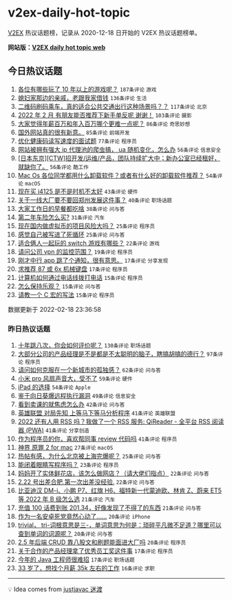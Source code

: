 # v2ex-daily-hot-topic

[V2EX](https://www.v2ex.com/) 热议话题榜，记录从 2020-12-18 日开始的 V2EX 热议话题榜单。

**网站版：[V2EX daily hot topic web](https://boojack.github.io/v2ex-daily-hot-topic-web/)**

## 今日热议话题

<!-- TODAY BEGIN -->

1. [各位有哪些玩了 10 年以上的游戏呢？](https://www.v2ex.com/t/834816) `187条评论` `游戏`
1. [媳妇家那边的亲戚，老跟我家借钱](https://www.v2ex.com/t/834774) `136条评论` `生活`
1. [二维码刷码乘车，真的适合公共交通出行这种场景吗？？](https://www.v2ex.com/t/834736) `117条评论` `北京`
1. [2022 年 2 月 有朋友能否推荐下新手单反呢 谢谢！](https://www.v2ex.com/t/834680) `103条评论` `摄影`
1. [大家觉得年薪百万和年入百万哪个更难一点呢？](https://www.v2ex.com/t/834719) `86条评论` `奇思妙想`
1. [国外网站真的很有新意。](https://www.v2ex.com/t/834703) `85条评论` `前端开发`
1. [优化健康码读写速度的面试题](https://www.v2ex.com/t/834691) `77条评论` `程序员`
1. [网站被拥有强大 ip 代理池的爬虫搞， ua 随机变化，怎么办](https://www.v2ex.com/t/834902) `56条评论` `信息安全`
1. [[日本东京][CTW]招开发/运维/产品，团队持续扩大中；新办公室已经租好，就缺你了。](https://www.v2ex.com/t/834699) `56条评论` `酷工作`
1. [Mac Os 各位同学都用什么卸载软件？或者有什么好的卸载软件推荐？](https://www.v2ex.com/t/834735) `54条评论` `macOS`
1. [现在买 j4125 是不是时机不太好](https://www.v2ex.com/t/834717) `43条评论` `硬件`
1. [关于一线大厂要不要回郑州发展这件事？](https://www.v2ex.com/t/834681) `40条评论` `职场话题`
1. [大家工作日的早餐都吃啥](https://www.v2ex.com/t/834860) `38条评论` `问与答`
1. [第二年车险怎么买?](https://www.v2ex.com/t/834683) `31条评论` `汽车`
1. [现在国内做虚拟币的项目风险大吗？](https://www.v2ex.com/t/834915) `25条评论` `程序员`
1. [感觉自己被写进了死循环](https://www.v2ex.com/t/834805) `25条评论` `问与答`
1. [适合俩人一起玩的 switch 游戏有哪些？](https://www.v2ex.com/t/834741) `22条评论` `游戏`
1. [请问公司 vpn 的监控范围？](https://www.v2ex.com/t/834944) `19条评论` `程序员`
1. [刚才中行 app 跳了个通知，很有意思。](https://www.v2ex.com/t/834824) `17条评论` `分享发现`
1. [求推荐 87 或 6x 机械键盘](https://www.v2ex.com/t/834726) `17条评论` `程序员`
1. [计算机如何通过电话线拨打电话](https://www.v2ex.com/t/834903) `15条评论` `程序员`
1. [怎么保持乐观？](https://www.v2ex.com/t/834742) `15条评论` `问与答`
1. [请教一个 C 宏的写法](https://www.v2ex.com/t/834690) `15条评论` `程序员`

数据更新于 2022-02-18 23:36:58

<!-- TODAY END -->

### 昨日热议话题

<!-- YESTERDAY BEGIN -->

1. [十年跳八次，你会如何评价呢？](https://www.v2ex.com/t/834420) `130条评论` `职场话题`
1. [大部分公司的产品经理是不是都是不太聪明的脑子，瞎搞胡搞的德行？](https://www.v2ex.com/t/834415) `97条评论` `程序员`
1. [请问如何克服在一个新城市的孤独感？](https://www.v2ex.com/t/834506) `62条评论` `问与答`
1. [小米 pro 风扇声音大，受不了](https://www.v2ex.com/t/834395) `59条评论` `硬件`
1. [iPad 的选择](https://www.v2ex.com/t/834394) `54条评论` `Apple`
1. [鉴于向日葵爆远程执行漏洞](https://www.v2ex.com/t/834432) `49条评论` `信息安全`
1. [看到卖课的就焦虑怎么办](https://www.v2ex.com/t/834424) `42条评论` `问与答`
1. [英雄联盟 对局先知 上等马下等马分析程序](https://www.v2ex.com/t/834408) `41条评论` `英雄联盟`
1. [2022 还有人用 RSS 吗？我做了一个 RSS 服务: QiReader - 全平台 RSS 阅读器 (PWA)](https://www.v2ex.com/t/834418) `41条评论` `分享创造`
1. [作为程序员的你，喜欢帮同事 review 代码吗](https://www.v2ex.com/t/834509) `41条评论` `程序员`
1. [神界 原罪 2 for mac](https://www.v2ex.com/t/834405) `27条评论` `macOS`
1. [热帖有感，为什么北京被上海完爆呢？](https://www.v2ex.com/t/834644) `25条评论` `问与答`
1. [能闭着眼睛写程序吗？](https://www.v2ex.com/t/834501) `23条评论` `程序员`
1. [妈妈开了实体鲜花店，该怎么做网店？（请大佬们指点）](https://www.v2ex.com/t/834534) `22条评论` `问与答`
1. [2.22 号出差合肥,第一次出差没经验.](https://www.v2ex.com/t/834411) `22条评论` `问与答`
1. [比亚迪汉 DM-i、小鹏 P7、红旗 H6、福特新一代蒙迪欧、林肯 Z、蔚来 ET5 等 2022 年 B 级怎么选](https://www.v2ex.com/t/834449) `21条评论` `汽车`
1. [充值 100 话费到账 201.34，好像发现了不得了的东西](https://www.v2ex.com/t/834429) `21条评论` `问与答`
1. [作为一名安卓死党竟然心动了......](https://www.v2ex.com/t/834549) `20条评论` `iPhone`
1. [trivial， tri-词根意思是三-，单词意思为何是：琐碎平凡微不足道？哪里可以查到单词的词源呢？](https://www.v2ex.com/t/834460) `20条评论` `问与答`
1. [2.5 年后端 CRUD 靠八股文和刷题能面进大厂吗](https://www.v2ex.com/t/834447) `20条评论` `程序员`
1. [关于合作的产品经理拿了优秀员工奖这件事](https://www.v2ex.com/t/834552) `17条评论` `程序员`
1. [今年的 Java 工程师很难招](https://www.v2ex.com/t/834492) `17条评论` `职场话题`
1. [33 岁了，想找个月薪 35k 左右的工作](https://www.v2ex.com/t/834559) `16条评论` `求职`

<!-- YESTERDAY END -->

---

💡 Idea comes from [justjavac 迷渡](https://github.com/justjavac/)
